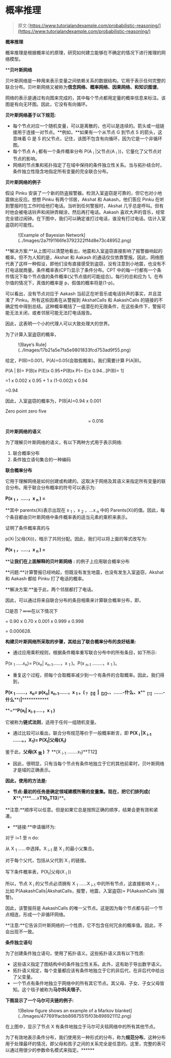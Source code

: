 # 概率推理

> 原文:[https://www.tutorialandexample.com/probabilistic-reasoning/](https://www.tutorialandexample.com/probabilistic-reasoning/)

**概率推理**

概率推理是根据概率论的原理，研究如何建立能够在不确定的情况下进行推理的网络模型。

 ****贝叶斯网络**

贝叶斯网络是一种用来表示变量之间依赖关系的数据结构。它用于表示任何完整的联合分布。贝叶斯网络又被称为**信念网络、概率网络、因果网络、**和**知识图谱**。

网络的表示是通过有向图来完成的，其中每个节点都用定量的概率信息来标注。该图是有向无环图。因此，它没有有向循环。

**贝叶斯网络基于以下规范:**

*   每个节点对应一个随机变量，可以是离散的，也可以是连续的。箭头或一组链接用于连接一对节点。**例如，**如果有一个从节点 G 到节点 S 的箭头，这意味着 G 是 S 的父节点，记住，该图不包含有向循环，因为它是一个非循环图。
*   每个节点 A <sub>i</sub> 都有一个条件概率分布 P(A <sub>i</sub> |父节点(A <sub>i</sub> ))，它量化了父节点对节点的影响。
*   网络的节点集和拓扑指定了在域中保持的条件独立性关系。当与拓扑结合时，条件独立性隐含地指定所有变量的完全联合分布。

**贝叶斯网络的例子**

假设 Pinku 安装了一个新的防盗报警器。检测入室盗窃是可靠的，但它也对小地震做出反应。想想 Pinku 有两个邻居，Akshat 和 Aakash，他们答应 Pinku 在听到警报时在工作时给他打电话。当听到任何警报时，Akshat 几乎总是呼叫。但有时他会被电话铃声和闹钟弄糊涂，然后再打电话。Aakash 喜欢大声的音乐，经常完全错过闹钟。在下图中，我们可以确定谁打过电话，谁没有打过电话。估计入室盗窃的可能性。

<figure class="aligncenter">![Example of Bayesian Network](../Images/2a7f91166fe3792322ff4d8e73c48952.png)</figure>

**解决方案:**从上图可以清楚地看出，地震和入室盗窃直接影响了报警器响起的概率。但不为人知的是，Akshat 和 Aakash 的通话仅仅依靠警报。因此，网络图代表了这样一种假设，即他们没有直接感受到盗窃，没有注意到小地震，也没有不打电话就商量。条件概率表(CPT)显示了条件分布。CPT 中的每一行都有一个条件情况下每个节点值的条件概率(父节点值的可能组合)。每行的总和应为 1。在布尔值的情况下，真值的概率是 p，假值的概率将是(1-p)。

可以看出，没有节点对应于 Aakash 当前正在听音乐或电话铃声的事实，并且混淆了 Pinku。所有这些因素在从警报到 AkshatCalls 和 AakashCalls 的链接的不确定性中得到总结。这种概率概括了一组潜在的无限条件，在这些条件下，警报可能无法关闭，或者邻居可能无法打电话报告。

因此，这表明一个小的代理人可以大致处理大的世界。

为了计算入室盗窃的概率，

<figure class="wp-block-image">![Baye’s Rule](../Images/17b21a5e7fa5e9801833fcd753ad9f55.png)</figure>

给定，P(B)=0.001，P(A)=0.05(会取假概率)。我们需要计算 P(A|B)。

P(A | B)= P(B)x P(E)x 0.95+P(B)x P(~ E)x 0.94…[P(B)= 1]

=1 x 0.002 x 0.95 + 1 x (1-0.002) x 0.94

=0.94

因此，入室盗窃的概率为，P(B|A)=0.94 x 0.001

Zero point zero five

                                                                  = 0.016

**贝叶斯网络的语义**

为了理解贝叶斯网络的语义，有以下两种方式用于表示网络:

1.  联合概率分布
2.  条件独立语句集合的一种编码

**联合概率分布**

它用于理解网络是如何创建或构建的。这取决于网络及其语义来指定所有变量的联合分布。用于联合分布概率的符号可以表示为:

**P(x <sub>1</sub> ，…..，x <sub>n</sub> ) =**

 **其中 parents(Xi)表示出现在 x <sub>1</sub> ，x <sub>2</sub> ，…x <sub>n</sub> 中的 Parents(Xi)的值。因此，每个条目都由贝叶斯网络中条件概率表的适当元素的乘积来表示。

证明了条件概率真的与

p(Xi |父母(Xi))，暗示了共同分配。因此，我们可以将上面的等式改写为:

**P(x <sub>1</sub> ，…..，x <sub>n</sub> ) =**

 ****让我们在上面解释的贝叶斯网络** **:** 的例子上应用联合概率分布

**问题:**计算警报已经响起，但既没有发生地震，也没有发生入室盗窃，Akshat 和 Aakash 都给 Pinku 打了电话的概率。

**解决方案:**鉴于此，两个邻居都打了电话。

因此，可以通过将来自联合分布的条目相乘来计算联合概率分布，即，

□是否？∞∞在以下情况下

= 0.90 x 0.70 x 0.001 x 0.999 x 0.998

= 0.000628.

**构建贝叶斯网络所采取的步骤，其给出了联合概率分布的良好结果:**

*   通过应用乘积规则，根据条件概率重写联合分布中的所有条目，如下所示:

P(x <sub>1</sub> …..x<sub>n</sub>)= P(x<sub>n</sub>| x<sub>n-1</sub>……，x <sub>1</sub> )。P(x <sub>n-1</sub> ……..，x <sub>1</sub> )。

*   重复这个过程，把每个合取概率减少到一个有条件的合取概率。因此，我们得到，

**P(x <sub>1</sub> ……，x<sub>n</sub>= p(x<sub>n</sub>| x<sub>n-1</sub>……，x <sub>1</sub> 。******(******<sub>？</sub>****<sub>【1】</sub>****|****<sub>【2】</sub>**、**、……-什么、x****<sub>【1】</sub>****……-什么******(****|****************

**=****P(x<sub>I</sub>| x<sub>I-1</sub>…..，x <sub>1</sub> )**

它被称为**链式法则**，适用于任何一组随机变量。

*   通过比较可以看出，联合分布规范等价于一般概率断言，即 **P(X <sub>i</sub> |X <sub>i-1</sub> ……。，X<sub>1</sub>)= P(X<sub>I</sub>|父母(X<sub>I</sub>)**

鉴于此，**父母(X <sub>我</sub> )** **？** **(X <sub>i-1</sub> ……..x<sub>1</sub>)**T12】

*   因此，很明显，只有当每个节点有条件地独立于它的其他前辈时，贝叶斯网络才是域的正确表示。

**因此，使用的方法是:**

*   **节点:**最初的任务是确定领域建模所需的变量集。现在，把它们排列成**{ X****<sub>1</sub>****…..x**T10<sub>n</sub>T13**}**。

**注意:**顺序可以任意。但是如果它总是按照正确的顺序，结果会更有效和紧凑。

*   **链接:**申请循环为:

对于 i=1 至 n do:

从 X <sub>1</sub> ……中选择。X <sub>i-1</sub> 是 X <sub>i</sub> 的最小父集合。

对于每个父代，包括从父代到 X <sub>i</sub> 的链接。

写下条件概率表，P(X<sub>I</sub>|父母(X <sub>i</sub> ))

所以，节点 X <sub>i</sub> 的父节点必须拥有 X <sub>1</sub> ……X <sub>i-1</sub> 中的所有节点，这直接影响 X <sub>i</sub> 。比如 P(AakashCalls|AkshatCalls，报警，地震，入室盗窃)= P(AakashCalls |报警)。

因此，该警报将是 AakashCalls 的唯一父节点。这是因为每个节点都与前一个节点相连，形成一个非循环网络。

**注意:**它告诉贝叶斯网络的一个性质，它不包含任何冗余的概率值。因此，不会出现不一致。

**条件独立语句**

为了创建条件独立语句，使用了拓扑语义。这些拓扑语义具有以下性质:

*   这些语义指定了图结构中的条件独立性关系。此外，这有助于导出数字语义。
*   拓扑语义规定，每个变量都应该有条件地独立于它的非后代，在非后代中给出了父变量。
*   一个节点有条件地独立于网络中的所有其它节点。其父母、子女、子女父母皆知。这个毯子被称为**马尔科夫毯子**。

**下图显示了一个马尔可夫链的例子:**

<figure class="aligncenter">![Below figure shows an example of a Markov blanket](../Images/477691facbb89875515f03b898921112.png)</figure>

在上图中，显示了节点 X 有条件地独立于马尔可夫毯网络中的所有其他节点。

为了有效地表示条件分布，我们使用另一种形式的分布，称为**规范分布**。这种分布用于处理最坏的情况，即父母和孩子之间的关系完全是任意的。这里，完整的表可以通过用很少的参数命名模式来指定。******